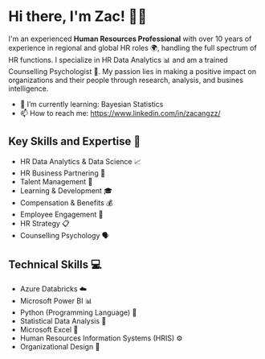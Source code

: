 # Hi there, I'm Zac! 👋😊

I'm an experienced **Human Resources Professional** with over 10 years of experience in regional and global HR roles 🌍, handling the full spectrum of HR functions. I specialize in HR Data Analytics 📊 and am a trained Counselling Psychologist 🧠. My passion lies in making a positive impact on organizations and their people through research, analysis, and busines intelligence.
- 🌱 I’m currently learning: Bayesian Statistics
- 📫 How to reach me: https://www.linkedin.com/in/zacangzz/

## Key Skills and Expertise 🔧

- HR Data Analytics & Data Science 📈
- HR Business Partnering 💼
- Talent Management 🌟
- Learning & Development 🎓
- Compensation & Benefits 💰
- Employee Engagement 🤝
- HR Strategy 📋
- Counselling Psychology 🗣️

## Technical Skills 💻

- Azure Databricks ☁️
- Microsoft Power BI 📊
- Python (Programming Language) 🐍
- Statistical Data Analysis 🔢
- Microsoft Excel 📑
- Human Resources Information Systems (HRIS) ⚙️
- Organizational Design 🏢
